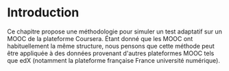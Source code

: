 # Introduction

Ce chapitre propose une méthodologie pour simuler un test adaptatif sur un MOOC de la plateforme Coursera. Étant donné que les MOOC ont habituellement la même structure, nous pensons que cette méthode peut être appliquée à des données provenant d'autres plateformes MOOC tels que edX (notamment la plateforme française France université numérique).

